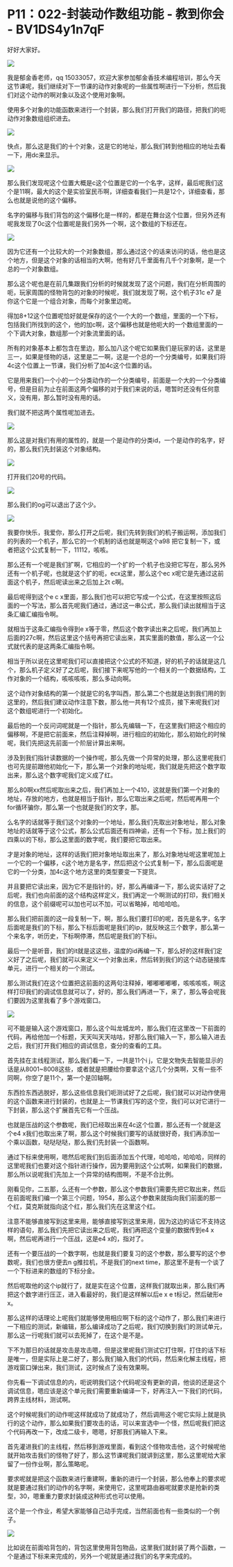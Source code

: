 # P11：022-封装动作数组功能 - 教到你会 - BV1DS4y1n7qF

好好大家好。

![](img/d348f906422e00fbc5c74d84d04a10f5_1.png)

我是郁金香老师，qq 15033057，欢迎大家参加郁金香技术编程培训，那么今天这节课呢，我们继续对下一节课的动作对象呢的一些属性啊进行一下分析，然后我们对这个动作的啊对象以及这个使用对象啊。

使用多个对象的功能函数来进行一个封装，那么我们打开我们的路径，把我们的呃动作对象数组组织进去。

![](img/d348f906422e00fbc5c74d84d04a10f5_3.png)

快点，那么这是我们的十个对象，这是它的地址，那么我们转到他相应的地址去看一下，用dc来显示。

![](img/d348f906422e00fbc5c74d84d04a10f5_5.png)

那么我们发现呢这个位置大概是c这个位置是它的一个名字，这样，最后呢我们这个是11啊，最大的这个是实验室民币啊，详细查看我们一共是12个，详细查看，那么也就是说他的这个偏移。

名字的偏移与我们背包的这个偏移化是一样的，都是在舞台这个位置，但另外还有呢我发现了0c这个位置呢是我们另外一个啊，这个数组的下标还在。



![](img/d348f906422e00fbc5c74d84d04a10f5_7.png)

因为它还有一个比较大的一个对象数组，那么通过这个的话来访问的话，他也是这个地方，但是这个对象的话相当的大啊，他有好几千里面有几千个对象啊，是一个总的一个对象数组。

那么这个呢也是在前几集跟我们分析的时候就发现了这个问题，我们在分析周围的呃，玩家周围的怪物背包的对象的时候呢，我们就发现了啊，这个机子31c e7 是你这个它是一个组合对象，而每个对象里边呢。

得加8+12这个位置呢恰好就是保存的这个一个大的一个数组，里面的一个下标，包括我们所找到的这个，他的加c啊，这个偏移也就是他呃大的一个数组里面的一个下调大对象，数组那一个对象流里面的话。

所有的对象基本上都包含在里边，那么加八这个呢它如果我们是玩家的话，这里是三一，如果是怪物的话，这里是二一啊，这是一个总的一个分类编号，如果我们将4c这个位置上一节课，我们分析了加4c这个位置的话。

它是用来我们一个小的一个分类动作的一个分类编号，前面是一个大的一个分类编号，但是目前为止在前面这两个偏移的对于我们来说的话，嗯暂时还没有任何意义，没有用，那么暂时没有用的话。

我们就不把这两个属性呢加进去。

![](img/d348f906422e00fbc5c74d84d04a10f5_9.png)

那么这是对我们有用的属性的，就是一个是动作的分类id，一个是动作的名字，好的，那么我们先封装这个对象结构。



![](img/d348f906422e00fbc5c74d84d04a10f5_11.png)

打开我们20号的代码。

![](img/d348f906422e00fbc5c74d84d04a10f5_13.png)

那么我们的og可以退出了这个少。

![](img/d348f906422e00fbc5c74d84d04a10f5_15.png)

我要你快乐，我爱你，那么打开之后呢，我们先转到我们的机子搬运啊，添加我们的列表的一个机子，那么它的一个机制的话也就是啊这个a98 把它复制一下，或者把这个公式复制一下，11112，咳咳。

那么还有一个呢是我们扩啊，它相应的一个扩的一个机子也没把它写在，那么另外还有一个机子呢，也就是这个扩的呃，ecx这里，那么这个ec x呢它是先通过这前面这个机子，然后呢读出来之后加上2t c啊。

最后呢得到这个e c x里面，那么我们也可以把它写成一个公式，在这里按照这后面的一个写法，那么首先呢我们通过，通过这一串公式，那么我们读出就相当于这条汇编汇编指令啊。

就相当于这条汇编指令得到e x等于零，然后这个数字读出来之后呢，我们再加上后面的27c啊，然后这里这个括号再把它读出来，其实里面的数值，那么这一个公式就代表的是这两条汇编指令啊。

相当于所以说在这里呢我们可以直接把这个公式的不知道，好的机子的话就是这几个，那么机子定义好了之后呢，我们接下来呢写他的一个相关的一个数据结构，工作对象的一个结构，咳咳咳咳，那么多动向啊。

这个动作对象结构的第一个就是它的名字叫西，那么第二个也就是达到我们用的到这里的，然后我们建议动作注意下数，那么他一共有12个成员，接下来呢我们对这个数组呢进行一个初始化。

最后他的一个反问词呢就是一个指针，那么先编辑一下，在这里我们把这个相应的偏移啊，不是把它前面来，然后注释掉啊，进行相应的初始化，那么初始化的时候呢，我们先把这先前面一个阶层计算出来啊。

涉及到我们指针读数据的一个操作呢，那么先做一个异常的处理，那么这里呢我们也可先提前跟他初始化一下，那么第一个对象的地址呢，我们就是先把这个数字取出来，那么这个数字呢我们定义成了红。

那么80啊xx然后呢取出来之后，我们再加上一个410，这就是我们第一个对象的地址，存放的地方，也就是相当于指针，那么它取出来之后呢，然后呢再用一个for循环骗你，那么第一个也就是我们的文字，那。

么名字的话就等于我们这个对象的一个地址，那么我们先取出对象地址，那么对象地址的话就等于这个公式，那么公式后面还有四神谕，还有一个下标，加上我们的四乘以的下标，那么这里面的数字呢，我们要把它取出来。

才是对象的地址，这样的话我们把对象地址取出来了，那么对象地址呢这里呢加上一个它的一个偏移，c这个地方是名字，然后把这个公式复制一下，那么后面呢是它的一个分类，加4c这个地方这里的类型要变一下提货。

并且要把它读出来，因为它不是指针的，好，那么再编译一下，那么说实话好了之后呢，我们也向前面的这个结构这样定义，我们再定一个啊测试的打印，我们相关的信息，这个前缀呢可以加也可以不加，可以省略掉，哈哈哈哈。

那么我们把前面的这一段复制一下，啊，那么我们要打印的呢，首先是名字，名字后面呢是我们的下标，那么下标后面呢是我们的ip，就反映这三个数字，那么第一个来名字，听历史，下标啊停滞，然后呢是我们的下标i。

最后一个是听音，我们的it就是这这些，温度的id再编一下，那么好的这样我们定义好了之后呢，我们就可以来定义一个对象出来，然后转到我们的这个动态链接库单元，进行一个相关的一个测试。

那么测试我们在这个位置把这前面的这两句注释掉，嘟嘟嘟嘟嘟，咳咳咳咳，啊这样打印我们的调试信息就可以了，好的，那么我们再进一下，来了，那么等会呢我们要因为这里我看了多个游戏窗口。



![](img/d348f906422e00fbc5c74d84d04a10f5_17.png)

可不能是输入这个游戏窗口，那么这个叫龙城龙吟，那么我们在这里改一下前面的代码，再给他加一个标题，天天叫天天咕咕，好那么我们输入一下，那么输入进去之后，我们打开我们相应的调试信息，查分的查看的工具。

首先挂在主线程测试，那么我们看一下，一共是11个i j，它是文物失去智能显示的话是从8001~8008这些，或者就是把腰给你要拿这个这几个分类啊，又有一些不同啊，你空了是11个，第一个是凹轴啊。

东西捡东西逃脱好，那么这些信息我们呃测试好了之后呢，我们就可以对动作使用的这个函数来进行封装的，也就是上一节课我们写的这个空，我们可以对它进行一下封装，那么这个扩展首先它有一个压战。

也就是压战的这个参数呢，我们已经取出来在4c这个位置，那么还有一个就是这个e4 x我们也取出来了啊，那么这个时候我们要写的话就很好奇，我们再添加一个乘以函数，哒哒哒哒，那么我们先封装一个函数啊。

通过下标来使用啊，嗯然后呢我们到后面添加五个代理，哈哈哈，哈哈哈，同样的这里呢我们也要对这个指针进行操作，因为要用到这个公式啊，如果我们的数据，那么所以说呢我们先加上一个异常的结构图啊，不是不合比例。

刚看见你，二五那，么还有一个参数，那么这个参数我们需要先把它取出来，然后在前面呢我们编一个第三个问题，1954，那么这个参数来就指向我们前面的那一个红，莫克斯就指向这个红，那么我们先在这里这个红。

注意不能够直接写到这里来用，能够直接写到这里来用，因为这边的话它不支持这样的语句，那么我们先把它读出来之后呢，我们再把这个变量的数据传到e4 x啊，然后呢再进行一个压战，这是e4 x的，指对了。

还有一个要压战的一个数字啊，也就是我们要复习的这个参数，那么要写的这个参数呢，我们也很方便去n g推拉机，不是我们的next time，那这里不是有一个谈了一个下标进来的数组的下标分金。

然后呢取他的这个ip就行了，就是实在这个位置，这样我们就取出来，那么我们再把这个数字进行压正，进入看最好的，我们是这样解以后e x e t标记，然后破形e x。

那么这样的话理论上呢我们就能够使用相应啊下标的这个动作了，那么我们来进行一下相应的测试，新编辑，那么编译成功了之后呢，我们切换到我们的测试单元，那么这一行呢我们就可以去死掉了，在这个是不是。

下不为那日的话就是攻击是攻击嗯，但是这里呢我们测试它打住啊，打住的话下标是唯一，但是实际上是二好了，那么我们输入我们的代码，然后来化解主线程，把游戏窗口弹出来，我们测试，这时候点了没有效果啊。

你先看一下调试信息的内，呃说明我们这个代码呢没有更新的调，他谈的还是这个调试信息，嗯应该是这个单元我们需要重新编译一下，好再注入一下我们的代码，跨界主线材料，测试啊。

这个时候呢我们的动作呢这样就成功了就成功了，然后调用这个呢它实际上就是执行的这个动作，那么如果我们要攻击的话，可以来宣选中一个怪，然后呢我们把这个代码再改一下，改成二级卡，嗯嗯，好那我们再输入下来。

首先灌进我们的主线程，然后移到游戏里面，看到这个怪物攻击他，这个时候呢他就开始攻击我们的怪物了好了，那么这节课呢我们就讲到这里，那么这里呢给大家留了一份作业啊，那么策略呢。

要求呢就是把这个函数来进行重建啊，重新的进行一个封装，那么他奉上的要求呢就是要通过我们的动作的名字啊，来使用它，这里呢路由器呢就要求是抢新的类型，30，嗯重重力要求封装成这种形式也可以使用。

这个是一个作业，希望大家能够自己动手完成，当然前面也有一些类似的一个例子。

![](img/d348f906422e00fbc5c74d84d04a10f5_19.png)

比如说在前面哈背包的，背包这里使用背包物品，这里我们就封装了两个函数，一个是通过下标来来完成的，另外一个呢就是通过我们的名字来完成的。

